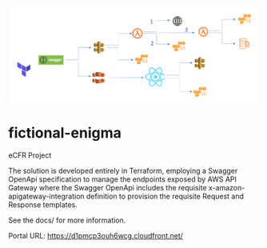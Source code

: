 ![Alt text](./imgs/eCFRProjectArchitecture.png?raw=true "eCFR Project Architecture")

# fictional-enigma
eCFR Project

The solution is developed entirely in Terraform, employing a Swagger OpenApi specification to manage the endpoints exposed by AWS API Gateway where the Swagger OpenApi includes the requisite x-amazon-apigateway-integration definition to provision the requisite Request and Response templates.

See the docs/ for more information.

Portal URL: https://d1pmcp3ouh6wcg.cloudfront.net/
